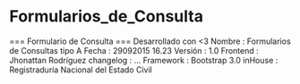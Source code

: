 # Formularios_de_Consulta
=== Formulario de Consulta ===
Desarrollado con <3
Nombre		:	Formularios de Consultas tipo A
Fecha		  :	29092015 16.23
Versión		:	1.0
Frontend	: Jhonattan Rodríguez
changelog	: ...
Framework	:	Bootstrap 3.0
inHouse		:	Registraduría Nacional del Estado Civil
